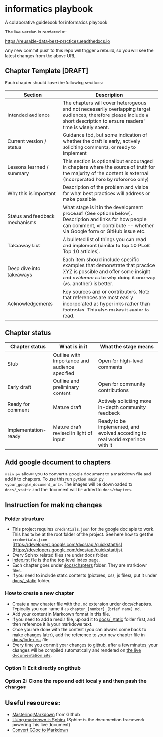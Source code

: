 # informatics playbook
A collaborative guidebook for informatics playbook

The live version is rendered at:

https://reusable-data-best-practices.readthedocs.io

Any new commit push to this repo will trigger a rebuild, so you will see the latest changes from the above URL.

## Chapter Template [DRAFT]
Each chapter should have the following sections:

| Section  | Description |
|  --------|-------------|
|Intended audience | The chapters will cover heterogeous and not necessarily overlapping target audiences; therefore please include a short description to ensure readers' time is wisely spent. |
| Current version / status | Guidance tbd, but some indication of whether the draft is early, actively soliciting comments, or ready to implement |
|Lessons learned / summary | This section is optional but encouraged in chapters where the source of truth for the majority of the content is external (Incorporated here by reference only) | 
|Why this is important| Description of the problem and vision for what best practices will address or make possible|
|Status and feedback mechanisms | What stage is it in the development process? (See options below). Description and links for how people can comment, or contribute -- whether via Google form or GitHub issue etc. |
| Takeaway List | A bulleted list of things you can read and implement (similar to top 10 PLoS Top 10 articles). 
| Deep dive into takeaways | Each item should include specific examples that demonstrate that practice XYZ is possible and offer some insight and *evidence* as to why doing it one way (vs. another) is better. |
| Acknowledgements | Key sources and or contributors. Note that references are most easily incorporated as hyperlinks rather than footnotes. This also makes it easier to read. |

## Chapter status

| Chapter status | What is in it | What the stage means |
| -----|-----|-----|
| Stub | Outline with importance and audience specified | Open for high-level comments |
| Early draft | Outline and preliminary content| Open for community contributions |
| Ready for comment | Mature draft | Actively soliciting more in-depth community feedback |
| Implementation-ready | Mature draft revised in light of input | Ready to be implemented, and evolved according to real world experince with it|

## Add google document to chapters
`main.py` allows you to convert a google document to a markdown file and add it to chapters. To use this run `python main.py <your_google_document_url>`. The images will be downloaded to `docs/_static` and the document will be added to `docs/chapters`.

## Instruction for making changes

### Folder structure
   * This project requires `credentials.json` for the google doc apis to work. This has to be at the root folder of the project. See here how to get the `credentials.json` [https://developers.google.com/docs/api/quickstart/js](https://developers.google.com/docs/api/quickstart/js).
   * Every Sphinx related files are under [docs](docs) folder.
   * [index.rst](docs/index.rst) file is the the top-level index page.
   * Each chapter goes under [docs/chapters](docs/chapters) folder. They are markdown files.
   * If you need to include static contents (pictures, css, js files), put it under [docs/_static](docs/_static) folder.

### How to create a new chapter

   * Create a new chapter file with the `.md` extension under [docs/chapters](docs/chapters). Typically you can name it as `chapter_[number]_[brief name].md`.
   * Add your content in Markdown format in this file.
   * If you need to add a media file, upload it to [docs/_static](docs/_static) folder first, and then reference it in your markdown text.
   * Once you are done with the content (you can always come back to make changes later), add the reference to your new chapter file in [docs/index.rst](docs/index.rst) file.
   * Every time you commit your changes to github, after a few minutes, your changes will be compiled automatically and rendered on [the live documentation site](https://reusable-data-best-practices.readthedocs.io).

### Option 1: Edit directly on github

### Option 2: Clone the repo and edit locally and then push the changes


## Useful resources:

* [Mastering Markdown](https://guides.github.com/features/mastering-markdown/) from Github
* [Using markdown in Sphinx](http://www.sphinx-doc.org/en/master/usage/markdown.html)
  (Sphinx is the documention framework powering this live document)
* [Convert GDoc to Markdown](https://gsuite.google.com/marketplace/app/docs_to_markdown/700168918607)




